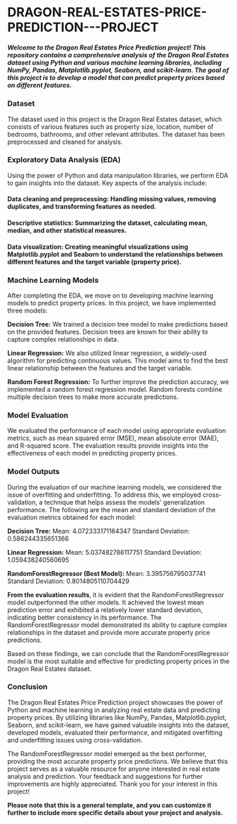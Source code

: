 # DRAGON-REAL-ESTATES-PRICE-PREDICTION---PROJECT

##### Welcome to the Dragon Real Estates Price Prediction project! This repository contains a comprehensive analysis of the Dragon Real Estates dataset using Python and various machine learning libraries, including NumPy, Pandas, Matplotlib.pyplot, Seaborn, and scikit-learn. The goal of this project is to develop a model that can predict property prices based on different features.

### Dataset
The dataset used in this project is the Dragon Real Estates dataset, which consists of various features such as property size, location, number of bedrooms, bathrooms, and other relevant attributes. The dataset has been preprocessed and cleaned for analysis.

### Exploratory Data Analysis (EDA)
Using the power of Python and data manipulation libraries, we perform EDA to gain insights into the dataset. Key aspects of the analysis include:

#### Data cleaning and preprocessing: Handling missing values, removing duplicates, and transforming features as needed.
#### Descriptive statistics: Summarizing the dataset, calculating mean, median, and other statistical measures.
#### Data visualization: Creating meaningful visualizations using Matplotlib.pyplot and Seaborn to understand the relationships between different features and the target variable (property price).
### Machine Learning Models
After completing the EDA, we move on to developing machine learning models to predict property prices. In this project, we have implemented three models:

**Decision Tree:** We trained a decision tree model to make predictions based on the provided features. Decision trees are known for their ability to capture complex relationships in data.

**Linear Regression:** We also utilized linear regression, a widely-used algorithm for predicting continuous values. This model aims to find the best linear relationship between the features and the target variable.

**Random Forest Regression:** To further improve the prediction accuracy, we implemented a random forest regression model. Random forests combine multiple decision trees to make more accurate predictions.

### Model Evaluation
We evaluated the performance of each model using appropriate evaluation metrics, such as mean squared error (MSE), mean absolute error (MAE), and R-squared score. The evaluation results provide insights into the effectiveness of each model in predicting property prices.

### Model Outputs
During the evaluation of our machine learning models, we considered the issue of overfitting and underfitting. To address this, we employed cross-validation, a technique that helps assess the models' generalization performance. The following are the mean and standard deviation of the evaluation metrics obtained for each model:

**Decision Tree:**
Mean: 4.072333171164347
Standard Deviation: 0.586244335651366

**Linear Regression:**
Mean: 5.037482786117751
Standard Deviation: 1.059438240560695

**RandomForestRegressor (Best Model):**
Mean: 3.395756795037741
Standard Deviation: 0.8014805110704429

**From the evaluation results**, it is evident that the RandomForestRegressor model outperformed the other models. It achieved the lowest mean prediction error and exhibited a relatively lower standard deviation, indicating better consistency in its performance. The RandomForestRegressor model demonstrated its ability to capture complex relationships in the dataset and provide more accurate property price predictions.

Based on these findings, we can conclude that the RandomForestRegressor model is the most suitable and effective for predicting property prices in the Dragon Real Estates dataset.

### Conclusion
The Dragon Real Estates Price Prediction project showcases the power of Python and machine learning in analyzing real estate data and predicting property prices. By utilizing libraries like NumPy, Pandas, Matplotlib.pyplot, Seaborn, and scikit-learn, we have gained valuable insights into the dataset, developed models, evaluated their performance, and mitigated overfitting and underfitting issues using cross-validation.

The RandomForestRegressor model emerged as the best performer, providing the most accurate property price predictions. We believe that this project serves as a valuable resource for anyone interested in real estate analysis and prediction. Your feedback and suggestions for further improvements are highly appreciated. Thank you for your interest in this project!

**Please note that this is a general template, and you can customize it further to include more specific details about your project and analysis.**
